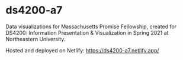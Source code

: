 # ds4200-a7

Data visualizations for Massachusetts Promise Fellowship, created for DS4200: Information Presentation & Visualization in Spring 2021 at Northeastern University. 

Hosted and deployed on Netlify: https://ds4200-a7.netlify.app/
